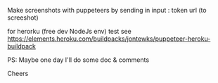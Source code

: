 Make screenshots with puppeteers
by sending in input :
token
url (to screeshot)

for herorku (free dev NodeJs env) test see https://elements.heroku.com/buildpacks/jontewks/puppeteer-heroku-buildpack

PS: Maybe one day I'll do some doc & comments

Cheers